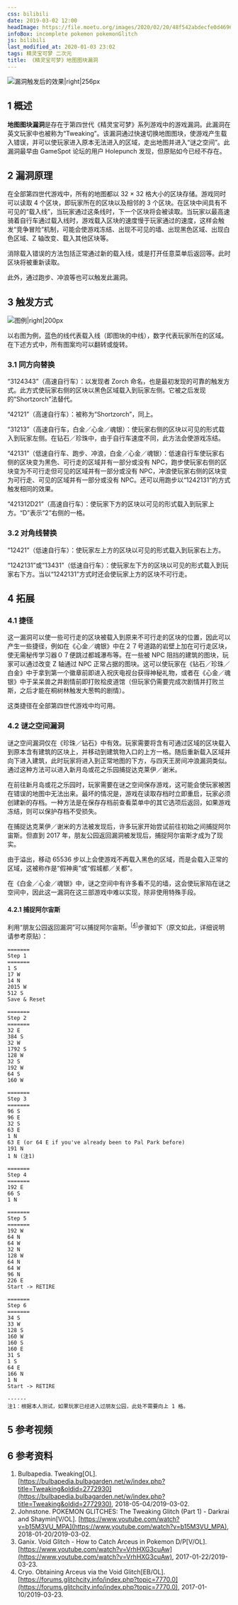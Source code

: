 ```yaml
---
css: bilibili
date: 2019-03-02 12:00
headImage: https://file.moetu.org/images/2020/02/20/48f542abdecfe0d46966b557d0b6f6b08f34c22b3a215d88.png
infoBox: incomplete pokemon pokemonGlitch
js: bilibili
last_modified_at: 2020-01-03 23:02
tags: 精灵宝可梦 二次元
title: 《精灵宝可梦》地图图块漏洞
---
```

![漏洞触发后的效果\|right\|256px](https://file.moetu.org/images/2020/02/20/48f542abdecfe0d46966b557d0b6f6b08f34c22b3a215d88.png)

## 1 概述
**地图图块漏洞**是存在于第四世代《精灵宝可梦》系列游戏中的游戏漏洞。此漏洞在英文玩家中也被称为“Tweaking”。该漏洞通过快速切换地图图块，使游戏产生载入错误，并可以使玩家进入原本无法进入的区域，走出地图并进入“谜之空间”。此漏洞最早由 GameSpot 论坛的用户 Holepunch 发现，但原贴如今已经不存在。

## 2 漏洞原理
在全部第四世代游戏中，所有的地图都以 32 × 32 格大小的区块存储。游戏同时可以读取 4 个区块，即玩家所在的区块以及相邻的 3 个区块。在区块中间具有不可见的“载入线”，当玩家通过这条线时，下一个区块将会被读取。当玩家以最高速骑着自行车通过载入线时，游戏载入区块的速度慢于玩家通过的速度，这样会触发“竞争冒险”机制，可能会使游戏冻结、出现不可见的墙、出现黑色区域、出现白色区域、Z 轴改变、载入其他区块等。

消除载入错误的方法包括正常通过新的载入线，或是打开任意菜单后返回等。此时区块将被重新读取。

此外，通过跑步、冲浪等也可以触发此漏洞。

## 3 触发方式
![图例\|right\|200px](https://file.moetu.org/images/2020/02/20/cd4b3a2ec058fec68bde3e5d168ef2f972b00062e1dbe9c8.png)

以右图为例，蓝色的线代表载入线（即图块的中线），数字代表玩家所在的区域。在下述方式中，所有图案均可以翻转或旋转。

### 3.1 同方向替换
“3124343”（高速自行车）：以发现者 Zorch 命名，也是最初发现的可靠的触发方式。此方式使玩家右侧的区块以黑色区域载入到玩家左侧。它被之后发现的“Shortzorch”法替代。

“42121”（高速自行车）：被称为“Shortzorch”，同上。

“31213”（高速自行车，白金／心金／魂银）：使玩家右侧的区块以可见的形式载入到玩家左侧。在钻石／珍珠中，由于自行车速度不同，此方法会使游戏冻结。

“42131”（低速自行车、跑步、冲浪，白金／心金／魂银）：低速自行车使玩家右侧的区块变为黑色、可行走的区域并有一部分或没有 NPC，跑步使玩家右侧的区块变为不可行走但可见的区域并有一部分或没有 NPC，冲浪使玩家右侧的区块变为可行走、可见的区域并有一部分或没有 NPC。还可以用跑步以“1242131”的方式触发相同的效果。

“421312D21”（高速自行车）：使玩家下方的区块以可见的形式载入到玩家上方。“D”表示“2”右侧的一格。

### 3.2 对角线替换
“12421”（低速自行车）：使玩家左上方的区块以可见的形式载入到玩家右上方。

“1242131”或“13431”（低速自行车）：使玩家左下方的区块以可见的形式载入到玩家右下方。当以“1242131”方式时还会使玩家上方的区块不可行走。

## 4 拓展
### 4.1 捷径
这一漏洞可以使一些可行走的区块被载入到原来不可行走的区块的位置，因此可以产生一些捷径，例如在《心金／魂银》中在２７号道路的岩壁上加在可行走区块，使无需秘传学习器０７便跳过都城瀑布等。在一些被 NPC 阻挡的建筑的图块，玩家可以通过改变 Z 轴通过 NPC 正常占据的图块。这可以使玩家在《钻石／珍珠／白金》中于拿到第一个徽章前即进入祝庆电视台获得神秘礼物，或者在《心金／魂银》中于呆呆兽之井剧情前即打败桧皮道馆（但玩家仍需要完成次剧情并打败兰斯，之后才能在桐树林触发大葱鸭的剧情）。

这类捷径在全部第四世代游戏中均可用。

### 4.2 谜之空间漏洞
谜之空间漏洞仅在《珍珠／钻石》中有效。玩家需要将含有可通过区域的区块载入到原本含有建筑的区块上，并移动到建筑物入口的上方一格。随后重新载入区域并向下进入建筑，此时玩家将进入到正常地图的下方，与四天王房间冲浪漏洞类似。通过这种方法可以进入新月岛或花之乐园捕捉达克莱伊／谢米。

在前往新月岛或花之乐园时，玩家需要在谜之空间保存游戏，这可能会使玩家被困在错误的地图中无法出来。最坏的情况是，游戏在读取存档时立即重启，玩家必须创建新的存档。一种方法是在保存存档前查看菜单中的其它选项后返回，如果游戏冻结，则可以保护存档不受损失。

在捕捉达克莱伊／谢米的方法被发现后，许多玩家开始尝试前往初始之间捕捉阿尔宙斯。但直到 2017 年，朋友公园返回漏洞被发现后，捕捉阿尔宙斯才成为了现实。

由于溢出，移动 65536 步以上会使游戏不再载入黑色的区域，而是会载入正常的区域，这被称作是“假神奥”或“假城都／关都”。

在《白金／心金／魂银》中，谜之空间中有许多看不见的墙，这会使玩家陷在谜之空间中，因此这一漏洞在这三部游戏中难以实现，除非使用特殊手段。

#### 4.2.1 捕捉阿尔宙斯
利用“朋友公园返回漏洞”可以捕捉阿尔宙斯。<sup>[[4](#ref-4)]</sup>步骤如下（原文如此，详细说明请参考原贴）：

```
=======
Step 1
=======
1 S
17 W
14 N
2015 W
512 S
Save & Reset

=======
Step 2
=======
32 E
384 S
32 W
1792 S
128 W
32 S
192 W
64 S
160 W

=======
Step 3
=======
96 S
96 E
32 S
63 E
1 N
63 E (or 64 E if you've already been to Pal Park before)
191 N
1 N (注1)

=======
Step 4
=======
192 E
66 S
1 N

=======
Step 5
=======
192 W
64 N
64 W
32 N
128 W
64 N
64 W
96 N
226 E
Start -> RETIRE

=======
Step 6
=======
34 S
33 W
128 S
160 W
160 S
160 E
31 S
1 S
64 E
166 N
1 N
Start -> RETIRE

------
注1：根据本人测试，如果玩家已经进入过朋友公园，此处不需要向上 1 格。
```

## 5 参考视频
<div class="bilibiliBox" data-aid="44978212" data-page="1"></div>

<div class="bilibiliBox" data-aid="44978212" data-page="2"></div>

<div class="bilibiliBox" data-aid="47147308" data-page="1"></div>

## 6 参考资料
1. <span id="ref-1"></span>Bulbapedia. Tweaking[OL]. [https://bulbapedia.bulbagarden.net/w/index.php?title=Tweaking&oldid=2772930](https://bulbapedia.bulbagarden.net/w/index.php?title=Tweaking&oldid=2772930), 2018-05-04/2019-03-02.
2. <span id="ref-2"></span>Johnstone. POKEMON GLITCHES: The Tweaking Glitch (Part 1) - Darkrai and Shaymin[V/OL]. [https://www.youtube.com/watch?v=b15M3VU_MPA](https://www.youtube.com/watch?v=b15M3VU_MPA), 2018-01-20/2019-03-02.
3. <span id="ref-3"></span>Ganix. Void Glitch - How to Catch Arceus in Pokemon D/P[V/OL]. [https://www.youtube.com/watch?v=VrhHXG3cuAw](https://www.youtube.com/watch?v=VrhHXG3cuAw), 2017-01-22/2019-03-23.
4. <span id="ref-4"></span>Cryo. Obtaining Arceus via the Void Glitch[EB/OL]. [https://forums.glitchcity.info/index.php?topic=7770.0](https://forums.glitchcity.info/index.php?topic=7770.0), 2017-01-10/2019-03-23.